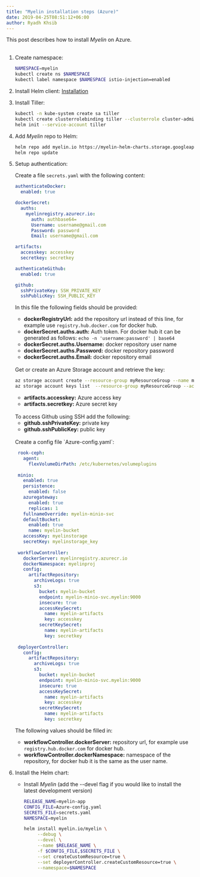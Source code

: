 ```yaml
---
title: "Myelin installation steps (Azure)"
date: 2019-04-25T08:51:12+06:00
author: Ryadh Khsib
---
```


This post describes how to install *Myelin* on Azure.
<br><br>

<!--more-->

1. Create namespace:

    ```bash
    NAMESPACE=myelin
    kubectl create ns $NAMESPACE
    kubectl label namespace $NAMESPACE istio-injection=enabled
    ```

2. Install Helm client: [Installation](https://github.com/helm/helm/blob/master/docs/install.md)

3. Install Tiller:

    ```bash
    kubectl -n kube-system create sa tiller
    kubectl create clusterrolebinding tiller --clusterrole cluster-admin --serviceaccount=kube-system:tiller
    helm init --service-account tiller
    ```

4. Add *Myelin* repo to Helm:

    ```bash
    helm repo add myelin.io https://myelin-helm-charts.storage.googleapis.com/
    helm repo update
    ```

5. Setup authentication:
    
    Create a file `secrets.yaml` with the following content:

    ```yaml
    authenticateDocker:
      enabled: true
    
    dockerSecret:
      auths:
        myelinregistry.azurecr.io:
          auth: authbase64=
          Username: username@gmail.com
          Password: password
          Email: username@gmail.com
    
    artifacts:
      accesskey: accesskey
      secretkey: secretkey
    
    authenticateGithub:
      enabled: true
    
    github:
      sshPrivateKey: SSH_PRIVATE_KEY
      sshPublicKey: SSH_PUBLIC_KEY
    ```

    In this file the following fields should be provided:
    
    - **dockerRegistryUrl:** add the repository url instead of this line, for example use `registry.hub.docker.com` for docker hub.
    - **dockerSecret.auths.auth:** Auth token. For docker hub it can be generated as follows: `echo -n 'username:password' | base64`
    - **dockerSecret.auths.Username:** docker repository user name
    - **dockerSecret.auths.Password:** docker repository password
    - **dockerSecret.auths.Email:** docker repository email
   
    <br/>
    Get or create an Azure Storage account and retrieve the key:
    
     ```bash
    az storage account create --resource-group myResourceGroup --name myelinstorage --sku Standard_LRS
    az storage account keys list  --resource-group myResourceGroup --account-name myelinstorage
    ```
    - **artifacts.accesskey:** Azure access key
    - **artifacts.secretkey:** Azure secret key
    
    <br/>
    To access Github using SSH add the following:
    
    - **github.sshPrivateKey:** private key
    - **github.sshPublicKey:** public key
    
    <br/>
    Create a config file `Azure-config.yaml`:
        
    ```yaml
     rook-ceph:
       agent:
         flexVolumeDirPath: /etc/kubernetes/volumeplugins
     
     minio:
       enabled: true
       persistence:
         enabled: false
       azuregateway:
         enabled: true
         replicas: 1
       fullnameOverride: myelin-minio-svc
       defaultBucket:
         enabled: true
         name: myelin-bucket
       accessKey: myelinstorage
       secretKey: myelinstorage_key
     
     workflowController:
       dockerServer: myelinregistry.azurecr.io
       dockerNamespace: myelinproj
       config:
         artifactRepository:
           archiveLogs: true
           s3:
             bucket: myelin-bucket
             endpoint: myelin-minio-svc.myelin:9000
             insecure: true
             accessKeySecret:
               name: myelin-artifacts
               key: accesskey
             secretKeySecret:
               name: myelin-artifacts
               key: secretkey
     
     deployerController:
       config:
         artifactRepository:
           archiveLogs: true
           s3:
             bucket: myelin-bucket
             endpoint: myelin-minio-svc.myelin:9000
             insecure: true
             accessKeySecret:
               name: myelin-artifacts
               key: accesskey
             secretKeySecret:
               name: myelin-artifacts
               key: secretkey
    ```
    
    The following values should be filled in:
    
    - **workflowController.dockerServer:** repository url, for example use `registry.hub.docker.com` for docker hub.
    - **workflowController.dockerNamespace:** namespace of the repository, for docker hub it is the same as the user name.

6. Install the Helm chart:

    - Install *Myelin* (add the --devel flag if you would like to install the latest development version)

        ```bash
        RELEASE_NAME=myelin-app
        CONFIG_FILE=Azure-config.yaml
        SECRETS_FILE=secrets.yaml
        NAMESPACE=myelin
        
        helm install myelin.io/myelin \
             --debug \
             --devel \
             --name $RELEASE_NAME \
             -f $CONFIG_FILE,$SECRETS_FILE \
             --set createCustomResource=true \
             --set deployerController.createCustomResource=true \
             --namespace=$NAMESPACE
        ```

